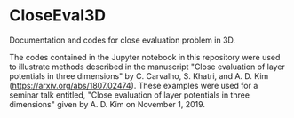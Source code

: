 # CloseEval3D
Documentation and codes for close evaluation problem in 3D.

The codes contained in the Jupyter notebook in this repository were used to illustrate methods described in the manuscript "Close evaluation of layer potentials in three dimensions" by C. Carvalho, S. Khatri, and A. D. Kim (https://arxiv.org/abs/1807.02474). These examples were used for a seminar talk entitled, "Close evaluation of layer potentials in three dimensions" given by A. D. Kim on November 1, 2019.

